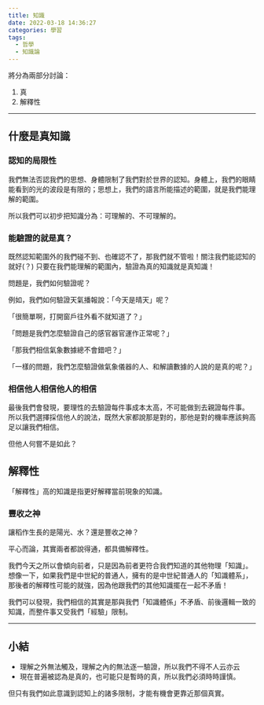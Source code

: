 ```yaml
---
title: 知識
date: 2022-03-18 14:36:27
categories: 學習
tags:
  - 哲學
  - 知識論
---
```


將分為兩部分討論：
1. 真
2. 解釋性

---

## 什麼是真知識

### 認知的局限性

我們無法否認我們的思想、身體限制了我們對於世界的認知。身體上，我們的眼睛能看到的光的波段是有限的；思想上，我們的語言所能描述的範圍，就是我們能理解的範圍。

所以我們可以初步把知識分為：可理解的、不可理解的。

### 能驗證的就是真？

既然認知範圍外的我們碰不到、也確認不了，那我們就不管啦！關注我們能認知的就好(？)
只要在我們能理解的範圍內，驗證為真的知識就是真知識！

問題是，我們如何驗證呢？

例如，我們如何驗證天氣播報說：「今天是晴天」呢？

「很簡單啊，打開窗戶往外看不就知道了？」

「問題是我們怎麼驗證自己的感官器官運作正常呢？」

「那我們相信氣象數據總不會錯吧？」

「一樣的問題，我們怎麼驗證做氣象儀器的人、和解讀數據的人說的是真的呢？」


### 相信他人相信他人的相信

最後我們會發現，要理性的去驗證每件事成本太高，不可能做到去親證每件事。
所以我們選擇採信他人的說法，既然大家都說那是對的，那他是對的機率應該夠高足以讓我們相信。

但他人何嘗不是如此？

## 解釋性

「解釋性」高的知識是指更好解釋當前現象的知識。

### 豐收之神
讓稻作生長的是陽光、水？還是豐收之神？

平心而論，其實兩者都說得通，都具備解釋性。

我們今天之所以會傾向前者，只是因為前者更符合我們知道的其他物理「知識」。想像一下，如果我們是中世紀的普通人，擁有的是中世紀普通人的「知識體系」，那後者的解釋性可能的就強，因為他跟我們的其他知識擺在一起不矛盾！

我們可以發現，我們相信的其實是那與我們「知識體係」不矛盾、前後邏輯一致的知識，而整件事又受我們「經驗」限制。

---

## 小結

- 理解之外無法觸及，理解之內的無法逐一驗證，所以我們不得不人云亦云
- 現在普遍被認為是真的，也可能只是暫時的真，所以我們必須時時謹慎。

但只有我們如此意識到認知上的諸多限制，才能有機會更靠近那個真實。